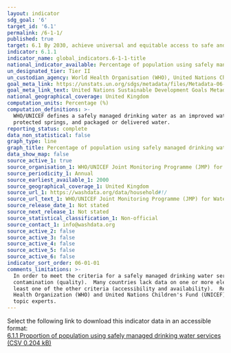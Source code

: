 ```yaml
---
layout: indicator
sdg_goal: '6'
target_id: '6.1'
permalink: /6-1-1/
published: true
target: 6.1 By 2030, achieve universal and equitable access to safe and affordable drinking water for all
indicator: 6.1.1
indicator_name: global_indicators.6-1-1-title
national_indicator_available: Percentage of population using safely managed drinking water services
un_designated_tier: Tier II
un_custodian_agency: World Health Organisation (WHO), United Nations Children's Fund (UNICEFF)
goal_meta_link: https://unstats.un.org/sdgs/metadata/files/Metadata-06-01-01.pdf
goal_meta_link_text: United Nations Sustainable Development Goals Metadata (PDF 224 KB)
national_geographical_coverage: United Kingdom
computation_units: Percentage (%)
computation_definitions: >-
  WHO/UNICEF defines a safely managed drinking water as an improved water source that is accessible on premises, available when needed and free from faecal and priority chemical contamination.  Improved water sources include - piped water, boreholes or tubewells, protected dug wells,
  protected springs, and packaged or delivered water.
reporting_status: complete
data_non_statistical: false
graph_type: line
graph_title: Percentage of population using safely managed drinking water services (%)
data_show_map: false
source_active_1: true
source_organisation_1: WHO/UNICEF Joint Monitoring Programme (JMP) for Water Supply, Sanitation and Hygiene 
source_periodicity_1: Annual
source_earliest_available_1: 2000
source_geographical_coverage_1: United Kingdom
source_url_1: https://washdata.org/data/household#!/
source_url_text_1: WHO/UNICEF Joint Monitoring Programme (JMP) for Water Supply, Sanitation and Hygiene 
source_release_date_1: Not stated
source_next_release_1: Not stated
source_statistical_classification_1: Non-official
source_contact_1: info@washdata.org
source_active_2: false
source_active_3: false
source_active_4: false
source_active_5: false
source_active_6: false
indicator_sort_order: 06-01-01
comments_limitations: >-
  In order to meet the criteria for a safely managed drinking water service, an improved water source should meet three criteria - it should be accessible on the premises (accessibility), water should be available when needed (availability), and the water supplied should be free from
  contamination (quality).  Many countries lack data on one or more elements of safely managed drinking water.  The WHO/UNICEF Joint Monitoring Programme for Water Supply, Sanitation and Hygiene (JMP) provide national estimates only when data are available on drinking water quality and at
  least one of the other criteria (accessibility and availability).  Regional and income group estimates are made when data are available for at least 30 percent of the population. Data on drinking water, sanitation and hygiene are produced by the Joint Monitoring Programme of the World
  Health Organization (WHO) and United Nations Children's Fund (UNICEF) based on administrative sources, national censuses and nationally representative household surveys. Data follows the UN specification for this indicator. This indicator has not been identified in collaboration with
  topic experts.
---
```

Select the following link to download this indicator data in an accessible format:<br>[6.1.1 Proportion of population using safely managed drinking water services (CSV 0.204 kB)](https://sustainabledevelopment-uk.github.io/sdg-data/data/6-1-1.csv)